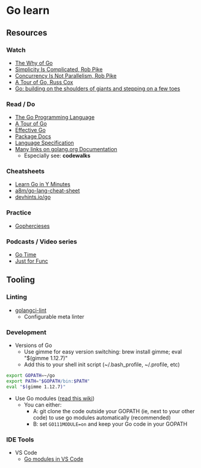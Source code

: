 # Go learn

## Resources

### Watch

- [The Why of Go](https://www.youtube.com/watch?v=bmZNaUcwBt4)
- [Simplicity Is Complicated, Rob Pike](https://www.youtube.com/watch?v=rFejpH_tAHM)
- [Concurrency Is Not Parallelism, Rob Pike](https://vimeo.com/49718712)
- [A Tour of Go, Russ Cox](https://research.swtch.com/gotour)
- [Go: building on the shoulders of giants and stepping on a few toes](https://www.youtube.com/watch?v=sX8r6zATHGU)

### Read / Do

- [The Go Programming Language](https://www.amazon.com/dp/B0184N7WWS/)
- [A Tour of Go](https://tour.golang.org/welcome/1)
- [Effective Go](https://golang.org/doc/effective_go.html)
- [Package Docs](https://golang.org/pkg/)
- [Language Specification](https://golang.org/ref/spec)
- [Many links on golang.org Documentation](https://golang.org/doc/)
  - Especially see: **codewalks**

### Cheatsheets

- [Learn Go in Y Minutes](https://learnxinyminutes.com/docs/go/)
- [a8m/go-lang-cheat-sheet](https://github.com/a8m/go-lang-cheat-sheet)
- [devhints.io/go](https://devhints.io/go)

### Practice

- [Gophercieses](https://gophercises.com)

### Podcasts / Video series

- [Go Time](https://changelog.com/gotime)
- [Just for Func](https://www.youtube.com/c/justforfunc)

## Tooling

### Linting

- [golangci-lint](https://github.com/golangci/golangci-lint)
  - Configurable meta linter

### Development

- Versions of Go
  - Use gimme for easy version switching: brew install gimme; eval "$(gimme 1.12.7)"
  - Add this to your shell init script (~/.bash_profile, ~/.profile, etc)

```bash
export GOPATH=~/go
export PATH="$GOPATH/bin:$PATH"
eval "$(gimme 1.12.7)"
```

- Use Go modules ([read this wiki](https://github.com/golang/go/wiki/Modules))
  - You can either:
    - A: git clone the code outside your GOPATH (ie, next to your other code) to use go modules automatically (recommended)
    - B: set `GO111MODULE=on` and keep your Go code in your GOPATH

### IDE Tools

- VS Code
  - [Go modules in VS Code](https://github.com/Microsoft/vscode-go/wiki/Go-modules-support-in-Visual-Studio-Code)
